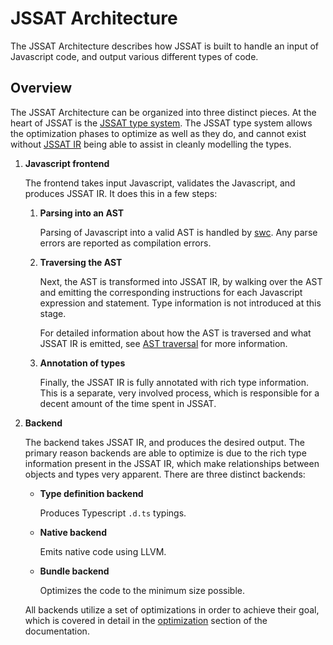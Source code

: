 # JSSAT Architecture

The JSSAT Architecture describes how JSSAT is built to handle an input of
Javascript code, and output various different types of code.

## Overview

The JSSAT Architecture can be organized into three distinct pieces. At the heart
of JSSAT is the [JSSAT type system][type-system]. The JSSAT type system allows
the optimization phases to optimize as well as they do, and cannot exist without
[JSSAT IR][jssat-ir] being able to assist in cleanly modelling the types.

1.  **Javascript frontend**

    The frontend takes input Javascript, validates the Javascript, and produces
    JSSAT IR. It does this in a few steps:

    1.  **Parsing into an AST**

        Parsing of Javascript into a valid AST is handled by [swc][swc]. Any
        parse errors are reported as compilation errors.

    2.  **Traversing the AST**

        Next, the AST is transformed into JSSAT IR, by walking over the AST and
        emitting the corresponding instructions for each Javascript expression
        and statement. Type information is not introduced at this stage.

        For detailed information about how the AST is traversed and what JSSAT
        IR is emitted, see [AST traversal][ast-traversal] for more information.

    3.  **Annotation of types**

        Finally, the JSSAT IR is fully annotated with rich type information.
        This is a separate, very involved process, which is responsible for a
        decent amount of the time spent in JSSAT.

2.  **Backend**

    The backend takes JSSAT IR, and produces the desired output. The primary
    reason backends are able to optimize is due to the rich type information
    present in the JSSAT IR, which make relationships between objects and types
    very apparent. There are three distinct backends:

    - **Type definition backend**

      Produces Typescript `.d.ts` typings.

    - **Native backend**

      Emits native code using LLVM.

    - **Bundle backend**

      Optimizes the code to the minimum size possible.

    All backends utilize a set of optimizations in order to achieve their goal,
    which is covered in detail in the [optimization][optimization] section of
    the documentation.

[type-system]: ./type-system
[jssat-ir]: ./jssat-ir.md
[swc]: https://github.com/swc-project/swc
[ast-traversal]: ./ast-traversal.md
[optimization]: ./optimization
